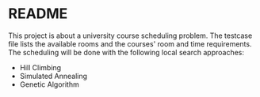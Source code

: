 # README

This project is about a university course scheduling problem. The testcase file lists the available rooms and the courses' room and time requirements. The scheduling will be done with the following
local search approaches:
- Hill Climbing
- Simulated Annealing
- Genetic Algorithm



